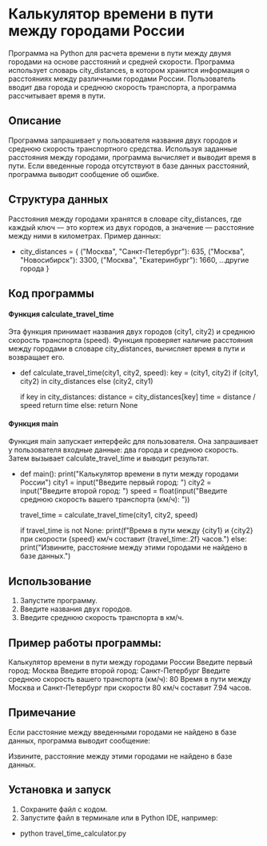 # Калькулятор времени в пути между городами России

Программа на Python для расчета времени в пути между двумя городами на основе расстояний и средней скорости. Программа использует словарь city_distances, в котором хранится информация о расстояниях между различными городами России. Пользователь вводит два города и среднюю скорость транспорта, а программа рассчитывает время в пути.

## Описание

Программа запрашивает у пользователя названия двух городов и среднюю скорость транспортного средства. Используя заданные расстояния между городами, программа вычисляет и выводит время в пути. Если введенные города отсутствуют в базе данных расстояний, программа выводит сообщение об ошибке.

## Структура данных

Расстояния между городами хранятся в словаре city_distances, где каждый ключ — это кортеж из двух городов, а значение — расстояние между ними в километрах. Пример данных:

* city_distances = {
    ("Москва", "Санкт-Петербург"): 635,
    ("Москва", "Новосибирск"): 3300,
    ("Москва", "Екатеринбург"): 1660,
     ...другие города
}

## Код программы

#### Функция calculate_travel_time

Эта функция принимает названия двух городов (city1, city2) и среднюю скорость транспорта (speed). Функция проверяет наличие расстояния между городами в словаре city_distances, вычисляет время в пути и возвращает его.

* def calculate_travel_time(city1, city2, speed):
  key = (city1, city2) if (city1, city2) in city_distances else (city2, city1)
    
    if key in city_distances:
        distance = city_distances[key]
        time = distance / speed 
        return time
    else:
        return None

#### Функция main

Функция main запускает интерфейс для пользователя. Она запрашивает у пользователя входные данные: два города и среднюю скорость. Затем вызывает calculate_travel_time и выводит результат.

* def main():
    print("Калькулятор времени в пути между городами России")
    city1 = input("Введите первый город: ")
    city2 = input("Введите второй город: ")
    speed = float(input("Введите среднюю скорость вашего транспорта (км/ч): "))

    travel_time = calculate_travel_time(city1, city2, speed)

    if travel_time is not None:
        print(f"Время в пути между {city1} и {city2} при скорости {speed} км/ч составит {travel_time:.2f} часов.")
    else:
        print("Извините, расстояние между этими городами не найдено в базе данных.")

## Использование

 1. Запустите программу.
 2. Введите названия двух городов.
 3. Введите среднюю скорость транспорта в км/ч.

## Пример работы программы:

Калькулятор времени в пути между городами России
Введите первый город: Москва
Введите второй город: Санкт-Петербург
Введите среднюю скорость вашего транспорта (км/ч): 80
Время в пути между Москва и Санкт-Петербург при скорости 80 км/ч составит 7.94 часов.

## Примечание

Если расстояние между введенными городами не найдено в базе данных, программа выводит сообщение:

Извините, расстояние между этими городами не найдено в базе данных.

## Установка и запуск

 1. Сохраните файл с кодом.
 2. Запустите файл в терминале или в Python IDE, например:

* python travel_time_calculator.py
